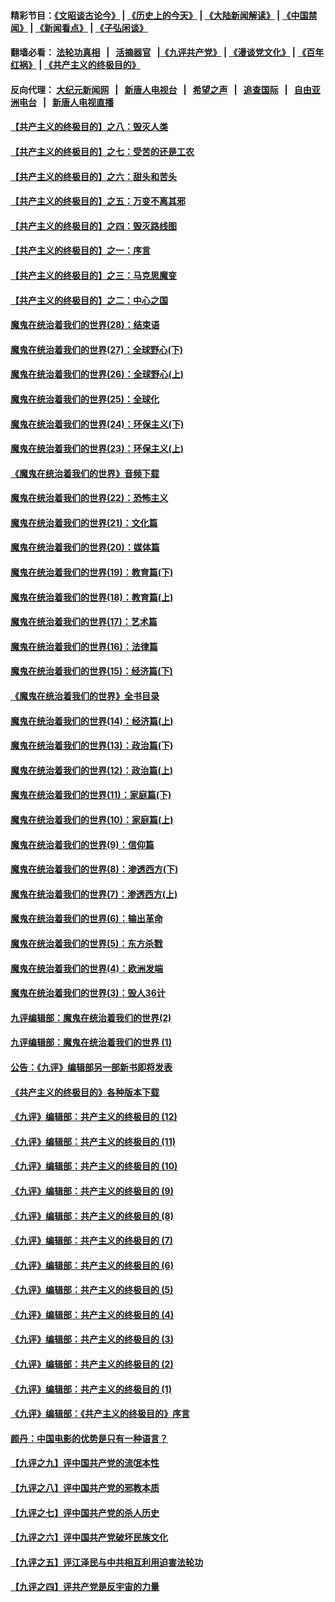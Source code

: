 #### 精彩节目：[《文昭谈古论今》](http://134.209.198.168/wenzhao) | [《历史上的今天》](http://134.209.198.168/today-in-history) | [《大陆新闻解读》](http://134.209.198.168/ntdtv-comedy) | [《中国禁闻》](http://134.209.198.168/ntdtv-news) | [《新闻看点》](http://134.209.198.168/news-insight) | [《子弘闲谈》](http://134.209.198.168/zihongxiantan/) 

 #### 翻墙必看： [法轮功真相](http://134.209.198.168:10000/videos/truth.html) &nbsp;&nbsp;|&nbsp;&nbsp; [活摘器官](http://134.209.198.168:10000/videos/res/Organs/) &nbsp;&nbsp;|[《九评共产党》](http://134.209.198.168:10000/videos/jiuping) | [《漫谈党文化》](http://134.209.198.168:10000/videos/mtdwh) | [《百年红祸》](http://134.209.198.168:10000/videos/bnhh) | [《共产主义的终极目的》](http://134.209.198.168:10000/videos/res/zjmd) 

 #### 反向代理： [大纪元新闻网](http://134.209.198.168:10080/) &nbsp;&nbsp;|&nbsp;&nbsp; [新唐人电视台](http://134.209.198.168:8000/) &nbsp;&nbsp;|&nbsp;&nbsp; [希望之声](http://134.209.198.168:8200/) &nbsp;&nbsp;|&nbsp;&nbsp; [追查国际](http://134.209.198.168:10010/) &nbsp;&nbsp;|&nbsp;&nbsp; [自由亚洲电台](http://134.209.198.168:9800/) &nbsp;&nbsp;|&nbsp;&nbsp; [新唐人电视直播](http://134.209.198.168/) 

#### [【共产主义的终极目的】之八：毁灭人类](../pages/nsc422/n11108503.md?t=03141536) 

#### [【共产主义的终极目的】之七：受苦的还是工农](../pages/nsc422/n11101809.md?t=03141536) 

#### [【共产主义的终极目的】之六：甜头和苦头](../pages/nsc422/n11096971.md?t=03141536) 

#### [【共产主义的终极目的】之五：万变不离其邪](../pages/nsc422/n11091285.md?t=03141536) 

#### [【共产主义的终极目的】之四：毁灭路线图](../pages/nsc422/n11086284.md?t=03141536) 

#### [【共产主义的终极目的】之一：序言](../pages/nsc422/n11086077.md?t=03141536) 

#### [【共产主义的终极目的】之三：马克思魔变](../pages/nsc422/n11061941.md?t=03141536) 

#### [【共产主义的终极目的】之二：中心之国](../pages/nsc422/n11047728.md?t=03141536) 

#### [魔鬼在统治着我们的世界(28)：结束语](../pages/nsc422/n10936246.md?t=03141536) 

#### [魔鬼在统治着我们的世界(27)：全球野心(下)](../pages/nsc422/n10928319.md?t=03141536) 

#### [魔鬼在统治着我们的世界(26)：全球野心(上)](../pages/nsc422/n10900318.md?t=03141536) 

#### [魔鬼在统治着我们的世界(25)：全球化](../pages/nsc422/n10788205.md?t=03141536) 

#### [魔鬼在统治着我们的世界(24)：环保主义(下)](../pages/nsc422/n10695307.md?t=03141536) 

#### [魔鬼在统治着我们的世界(23)：环保主义(上)](../pages/nsc422/n10688613.md?t=03141536) 

#### [《魔鬼在统治着我们的世界》音频下载](../pages/nsc422/n10635553.md?t=03141536) 

#### [魔鬼在统治着我们的世界(22)：恐怖主义](../pages/nsc422/n10614727.md?t=03141536) 

#### [魔鬼在统治着我们的世界(21)：文化篇](../pages/nsc422/n10597706.md?t=03141536) 

#### [魔鬼在统治着我们的世界(20)：媒体篇](../pages/nsc422/n10586579.md?t=03141536) 

#### [魔鬼在统治着我们的世界(19)：教育篇(下)](../pages/nsc422/n10564808.md?t=03141536) 

#### [魔鬼在统治着我们的世界(18)：教育篇(上)](../pages/nsc422/n10526970.md?t=03141536) 

#### [魔鬼在统治着我们的世界(17)：艺术篇](../pages/nsc422/n10499093.md?t=03141536) 

#### [魔鬼在统治着我们的世界(16)：法律篇](../pages/nsc422/n10485969.md?t=03141536) 

#### [魔鬼在统治着我们的世界(15)：经济篇(下)](../pages/nsc422/n10469975.md?t=03141536) 

#### [《魔鬼在统治着我们的世界》全书目录](../pages/nsc422/n10464261.md?t=03141536) 

#### [魔鬼在统治着我们的世界(14)：经济篇(上)](../pages/nsc422/n10457370.md?t=03141536) 

#### [魔鬼在统治着我们的世界(13)：政治篇(下)](../pages/nsc422/n10448270.md?t=03141536) 

#### [魔鬼在统治着我们的世界(12)：政治篇(上)](../pages/nsc422/n10444576.md?t=03141536) 

#### [魔鬼在统治着我们的世界(11)：家庭篇(下)](../pages/nsc422/n10440961.md?t=03141536) 

#### [魔鬼在统治着我们的世界(10)：家庭篇(上)](../pages/nsc422/n10435448.md?t=03141536) 

#### [魔鬼在统治着我们的世界(9)：信仰篇](../pages/nsc422/n10432159.md?t=03141536) 

#### [魔鬼在统治着我们的世界(8)：渗透西方(下)](../pages/nsc422/n10429603.md?t=03141536) 

#### [魔鬼在统治着我们的世界(7)：渗透西方(上)](../pages/nsc422/n10426013.md?t=03141536) 

#### [魔鬼在统治着我们的世界(6)：输出革命](../pages/nsc422/n10421536.md?t=03141536) 

#### [魔鬼在统治着我们的世界(5)：东方杀戮](../pages/nsc422/n10417707.md?t=03141536) 

#### [魔鬼在统治着我们的世界(4)：欧洲发端](../pages/nsc422/n10414890.md?t=03141536) 

#### [魔鬼在统治着我们的世界(3)：毁人36计](../pages/nsc422/n10411583.md?t=03141536) 

#### [九评编辑部：魔鬼在统治着我们的世界(2)](../pages/nsc422/n10410036.md?t=03141536) 

#### [九评编辑部：魔鬼在统治着我们的世界 (1)](../pages/nsc422/n10406825.md?t=03141536) 

#### [公告：《九评》编辑部另一部新书即将发表](../pages/nsc422/n10405104.md?t=03141536) 

#### [《共产主义的终极目的》各种版本下载](../pages/nsc422/n10022138.md?t=03141536) 

#### [《九评》编辑部：共产主义的终极目的 (12)](../pages/nsc422/n9933272.md?t=03141536) 

#### [《九评》编辑部：共产主义的终极目的 (11)](../pages/nsc422/n9924973.md?t=03141536) 

#### [《九评》编辑部：共产主义的终极目的 (10)](../pages/nsc422/n9920883.md?t=03141536) 

#### [《九评》编辑部：共产主义的终极目的 (9)](../pages/nsc422/n9916363.md?t=03141536) 

#### [《九评》编辑部：共产主义的终极目的 (8)](../pages/nsc422/n9912488.md?t=03141536) 

#### [《九评》编辑部：共产主义的终极目的 (7)](../pages/nsc422/n9901176.md?t=03141536) 

#### [《九评》编辑部：共产主义的终极目的 (6)](../pages/nsc422/n9899359.md?t=03141536) 

#### [《九评》编辑部：共产主义的终极目的 (5)](../pages/nsc422/n9893174.md?t=03141536) 

#### [《九评》编辑部：共产主义的终极目的 (4)](../pages/nsc422/n9891246.md?t=03141536) 

#### [《九评》编辑部：共产主义的终极目的 (3)](../pages/nsc422/n9879879.md?t=03141536) 

#### [《九评》编辑部：共产主义的终极目的 (2)](../pages/nsc422/n9876205.md?t=03141536) 

#### [《九评》编辑部：共产主义的终极目的 (1)](../pages/nsc422/n9865857.md?t=03141536) 

#### [《九评》编辑部：《共产主义的终极目的》序言](../pages/nsc422/n9862666.md?t=03141536) 

#### [颜丹：中国电影的优势是只有一种语言？](../pages/nsc422/n9583062.md?t=03141536) 

#### [【九评之九】评中国共产党的流氓本性](../pages/nsc422/n737542.md?t=03141536) 

#### [【九评之八】评中国共产党的邪教本质](../pages/nsc422/n735942.md?t=03141536) 

#### [【九评之七】评中国共产党的杀人历史](../pages/nsc422/n733806.md?t=03141536) 

#### [【九评之六】评中国共产党破坏民族文化](../pages/nsc422/n731667.md?t=03141536) 

#### [【九评之五】评江泽民与中共相互利用迫害法轮功](../pages/nsc422/n730058.md?t=03141536) 

#### [【九评之四】评共产党是反宇宙的力量](../pages/nsc422/n727814.md?t=03141536) 


